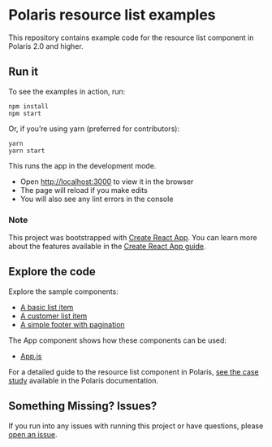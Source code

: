 # Polaris resource list examples

This repository contains example code for the resource list component in Polaris 2.0 and higher.

## Run it

To see the examples in action, run:

```
npm install
npm start
```

Or, if you’re using yarn (preferred for contributors):

```
yarn
yarn start
```

This runs the app in the development mode.

- Open [http://localhost:3000](http://localhost:3000) to view it in the browser
- The page will reload if you make edits
- You will also see any lint errors in the console

### Note

This project was bootstrapped with [Create React App](https://github.com/facebookincubator/create-react-app). You can learn more about the features available in the [Create React App guide](https://github.com/facebook/create-react-app/blob/815853db7fdd1f372701ecc09f90b7d5b45f7b87/packages/react-scripts/template/README.md).

## Explore the code

Explore the sample components:

- [A basic list item](./src/components/BasicListItem/)
- [A customer list item](./src/components/CustomerListItem/)
- [A simple footer with pagination](./src/components/IndexPagination/)

The App component shows how these components can be used:

- [App.js](./src/App.js)

For a detailed guide to the resource list component in Polaris, [see the case study](https://polaris-v2.shopify.com/components/resource-list#study) available in the Polaris documentation.

## Something Missing? Issues?

If you run into any issues with running this project or have questions, please [open an issue](https://github.com/Shopify/polaris-resource-list-examples/issues).

